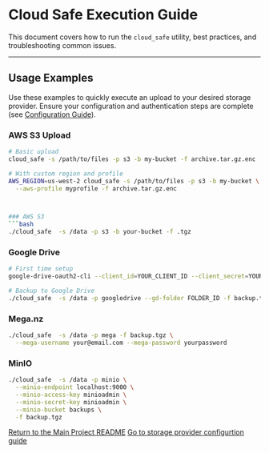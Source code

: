 # Cloud Safe Execution Guide

This document covers how to run the `cloud_safe` utility, best practices, and troubleshooting common issues.

---

## Usage Examples

Use these examples to quickly execute an upload to your desired storage provider. Ensure your configuration and authentication steps are complete (see [Configuration Guide](STORAGE_PROVIDER_CONFIGURATION.md)).

### AWS S3 Upload
```bash
# Basic upload
cloud_safe -s /path/to/files -p s3 -b my-bucket -f archive.tar.gz.enc

# With custom region and profile
AWS_REGION=us-west-2 cloud_safe -s /path/to/files -p s3 -b my-bucket \
  --aws-profile myprofile -f archive.tar.gz.enc



### AWS S3
```bash
./cloud_safe  -s /data -p s3 -b your-bucket -f .tgz
```

### Google Drive
```bash
# First time setup
google-drive-oauth2-cli --client_id=YOUR_CLIENT_ID --client_secret=YOUR_SECRET

# Backup to Google Drive
./cloud_safe  -s /data -p googledrive --gd-folder FOLDER_ID -f backup.tgz
```

### Mega.nz
```bash
./cloud_safe  -s /data -p mega -f backup.tgz \
  --mega-username your@email.com --mega-password yourpassword
```

### MinIO
```bash
./cloud_safe  -s /data -p minio \
  --minio-endpoint localhost:9000 \
  --minio-access-key minioadmin \
  --minio-secret-key minioadmin \
  --minio-bucket backups \
  -f backup.tgz
```


[Return to the Main Project README](../README.md)
[Go to storage provider configurtion guide](STORAGE_PROVIDER_CONFIGURATION.md)